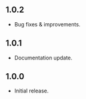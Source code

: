## 1.0.2

- Bug fixes & improvements.

## 1.0.1

- Documentation update.

## 1.0.0

- Initial release.
